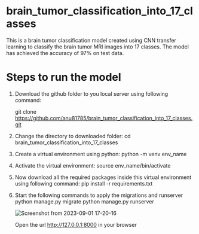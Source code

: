 # brain_tumor_classification_into_17_classes
This is a brain tumor classification model created using CNN transfer learning to classify the brain tumor MRI images into 17 classes. The model has achieved the accuracy of 97% on test data.

# Steps to run the model
1. Download the github folder to you local server using following command:
   
   git clone https://github.com/anu81785/brain_tumor_classification_into_17_classes.git

3. Change the directory to downloaded folder:
   cd brain_tumor_classification_into_17_classes

4. Create a virtual environment using python:
   python -m venv env_name

5. Activate the virtual environment:
   source env_name/bin/activate

6. Now download all the required packages inside this virtual environment using following command:
   pip install -r requirements.txt

7. Start the following commands to apply the migrations and runserver
   python manage.py migrate
   python manage.py runserver

   ![Screenshot from 2023-09-01 17-20-16](https://github.com/anu81785/brain_tumor_classification_into_17_classes/assets/89373629/3de9c5eb-f486-4af3-b1be-61d97c5df148)

   Open the url http://127.0.0.1:8000 in your browser

   

   

   
